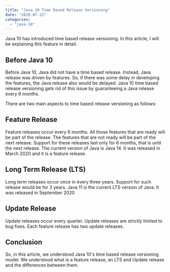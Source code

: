 ```yaml
---
title: "Java 10 Time Based Release Versioning"
date: "2020-07-22"
categories: 
  - "java-10"
---
```


Java 10 has introduced time based release versioning. In this article, I will be explaining this feature in detail.

## Before Java 10

Before Java 10, Java did not have a time based release. Instead, Java release was driven by features. So, if there was some delay in developing the features, the Java release also would be delayed. Java 10 time based release versioning gets rid of this issue by guaranteeing a Java release every 6 months.

There are two main aspects to time based release versioning as follows:

## Feature Release

Feature releases occur every 6 months. All those features that are ready will be part of the release. The features that are not ready will be part of the next release. Support for these releases last only for 6 months, that is until the next release. The current version of Java is Java 14. It was released in March 2020 and it is a feature release.

## Long Term Release (LTS)

Long term releases occur once in every three years. Support for such release would be for 3 years. Java 11 is the current LTS version of Java. It was released in September 2020

## Update Release

Update releases occur every quarter. Update releases are strictly limited to bug fixes. Each feature release has two update releases.

## Conclusion

So, in this article, we understood Java 10's time based release versioning model. We understood what is a feature release, an LTS and Update release and the differences between them.
